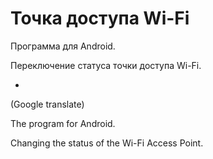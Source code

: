 # Точка доступа Wi-Fi
Программа для Android.

Переключение статуса точки доступа Wi-Fi.

-
(Google translate)

The program for Android.

Changing the status of the Wi-Fi Access Point.
